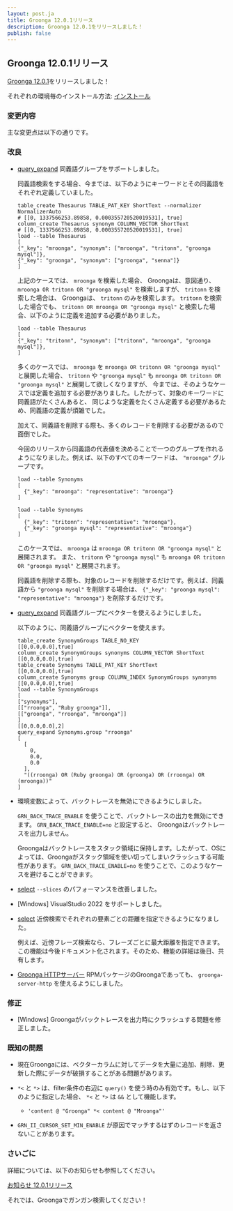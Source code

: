 ```yaml
---
layout: post.ja
title: Groonga 12.0.1リリース
description: Groonga 12.0.1をリリースしました！
publish: false
---
```


## Groonga 12.0.1リリース

[Groonga 12.0.1](/ja/docs/news.html#release-12-0-1)をリリースしました！

それぞれの環境毎のインストール方法: [インストール](/ja/docs/install.html)

### 変更内容

主な変更点は以下の通りです。

### 改良

  * [query_expand](/ja/docs/reference/commands/query_expand.html) 同義語グループをサポートしました。

    同義語検索をする場合、今までは、以下のようにキーワードとその同義語をそれぞれ定義していました。

    ```
    table_create Thesaurus TABLE_PAT_KEY ShortText --normalizer NormalizerAuto
    # [[0, 1337566253.89858, 0.000355720520019531], true]
    column_create Thesaurus synonym COLUMN_VECTOR ShortText
    # [[0, 1337566253.89858, 0.000355720520019531], true]
    load --table Thesaurus
    [
    {"_key": "mroonga", "synonym": ["mroonga", "tritonn", "groonga mysql"]},
    {"_key": "groonga", "synonym": ["groonga", "senna"]}
    ]
    ```

    上記のケースでは、 ``mroonga`` を検索した場合、 Groongaは、意図通り、 ``mroonga OR tritonn OR "groonga mysql"`` を検索しますが、
    ``tritonn`` を検索した場合は、 Groongaは、 ``tritonn`` のみを検索します。 ``tritonn`` を検索した場合でも、 ``tritonn OR mroonga OR "groonga mysql"`` と検索した場合、以下のように定義を追加する必要がありました。

    ```
    load --table Thesaurus
    [
    {"_key": "tritonn", "synonym": ["tritonn", "mroonga", "groonga mysql"]},
    ]
    ```

    多くのケースでは、 ``mroonga`` を ``mroonga OR tritonn OR "groonga mysql"`` と展開した場合、
    ``tritonn`` や ``"groonga mysql"`` も ``mroonga OR tritonn OR "groonga mysql"`` と展開して欲しくなりますが、
    今までは、そのようなケースでは定義を追加する必要がありました。したがって、対象のキーワードに同義語がたくさんあると、
    同じような定義をたくさん定義する必要があるため、同義語の定義が煩雑でした。

    加えて、同義語を削除する際も、多くのレコードを削除する必要があるので面倒でした。

    今回のリリースから同義語の代表値を決めることで一つのグループを作れるようになりました。例えば、以下のすべてのキーワードは、 ``"mroonga"`` グループです。

    ```
    load --table Synonyms
    [
      {"_key": "mroonga": "representative": "mroonga"}
    ]

    load --table Synonyms
    [
      {"_key": "tritonn": "representative": "mroonga"},
      {"_key": "groonga mysql": "representative": "mroonga"}
    ]
    ```

    このケースでは、 ``mroonga`` は ``mroonga OR tritonn OR "groonga mysql"`` と展開されます。
    また、 ``tritonn`` や ``"groonga mysql"`` も ``mroonga OR tritonn OR "groonga mysql"`` と展開されます。

    同義語を削除する際も、対象のレコードを削除するだけです。例えば、同義語から ``"groonga mysql"`` を削除する場合は、
    ``{"_key": "groonga mysql": "representative": "mroonga"}`` を削除するだけです。

  * [query_expand](/ja/docs/reference/commands/query_expand.html) 同義語グループにベクターを使えるようにしました。

    以下のように、同義語グループにベクターを使えます。

    ```
    table_create SynonymGroups TABLE_NO_KEY
    [[0,0.0,0.0],true]
    column_create SynonymGroups synonyms COLUMN_VECTOR ShortText
    [[0,0.0,0.0],true]
    table_create Synonyms TABLE_PAT_KEY ShortText
    [[0,0.0,0.0],true]
    column_create Synonyms group COLUMN_INDEX SynonymGroups synonyms
    [[0,0.0,0.0],true]
    load --table SynonymGroups
    [
    ["synonyms"],
    [["rroonga", "Ruby groonga"]],
    [["groonga", "rroonga", "mroonga"]]
    ]
    [[0,0.0,0.0],2]
    query_expand Synonyms.group "rroonga"
    [
      [
        0,
        0.0,
        0.0
      ],
      "((rroonga) OR (Ruby groonga) OR (groonga) OR (rroonga) OR (mroonga))"
    ]
    ```

  * 環境変数によって、バックトレースを無効にできるようにしました。

    ``GRN_BACK_TRACE_ENABLE`` を使うことで、バックトレースの出力を無効にできます。 ``GRN_BACK_TRACE_ENABLE=no`` と設定すると、
    Groongaはバックトレースを出力しません。

    Groongaはバックトレースをスタック領域に保持します。したがって、OSによっては、Groongaがスタック領域を使い切ってしまいクラッシュする可能性があります。
    ``GRN_BACK_TRACE_ENABLE=no`` を使うことで、このようなケースを避けることができます。

  * [select](/ja/docs/reference/commands/select.html) ``--slices`` のパフォーマンスを改善しました。

  * [Windows] VisualStudio 2022 をサポートしました。

  * [select](/ja/docs/reference/commands/select.html) 近傍検索でそれぞれの要素ごとの距離を指定できるようになりました。

    例えば、近傍フレーズ検索なら、フレーズごとに最大距離を指定できます。この機能は今後ドキュメント化されます。そのため、機能の詳細は後日、共有します。

  * [Groonga HTTPサーバー](/ja/docs/reference/executables/groonga-server-http.html) RPMパッケージのGroongaであっても、 ``groonga-server-http`` を使えるようにしました。

### 修正

  * [Windows] Groongaがバックトレースを出力時にクラッシュする問題を修正しました。

### 既知の問題

  * 現在Groongaには、ベクターカラムに対してデータを大量に追加、削除、更新した際にデータが破損することがある問題があります。

  * ``*<`` と ``*>`` は、filter条件の右辺に ``query()`` を使う時のみ有効です。もし、以下のように指定した場合、 ``*<`` と ``*>`` は ``&&`` として機能します。

    * ``'content @ "Groonga" *< content @ "Mroonga"'``

  * ``GRN_II_CURSOR_SET_MIN_ENABLE`` が原因でマッチするはずのレコードを返さないことがあります。

### さいごに

詳細については、以下のお知らせも参照してください。

[お知らせ 12.0.1リリース](/ja/docs/news.html#release-12-0-1)

それでは、Groongaでガンガン検索してください！
